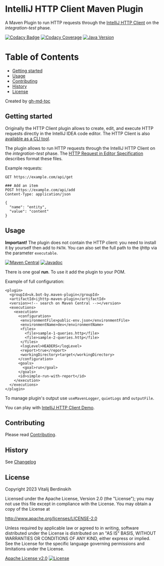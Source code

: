 # IntelliJ HTTP Client Maven Plugin

A Maven Plugin  to run HTTP requests through the [IntelliJ HTTP Client][http-client] on
the <em>integration-test</em> phase.

[![Codacy Badge](https://app.codacy.com/project/badge/Grade/73e1f8501ed84b0580dcf7ccee82c1e0)](https://app.codacy.com/gl/bot-by/ijhttp-maven-plugin/dashboard?utm_source=gl&utm_medium=referral&utm_content=&utm_campaign=Badge_grade)
[![Codacy Coverage](https://app.codacy.com/project/badge/Coverage/73e1f8501ed84b0580dcf7ccee82c1e0)](https://app.codacy.com/gl/bot-by/ijhttp-maven-plugin/dashboard?utm_source=gl&utm_medium=referral&utm_content=&utm_campaign=Badge_coverage)
[![Java Version](https://img.shields.io/static/v1?label=java&message=17&color=blue&logo=java&logoColor=E23D28)](https://www.oracle.com/java/technologies/downloads/#java17)

Table of Contents
=================

* [Getting started](#getting-started)
* [Usage](#usage)
* [Contributing](#contributing)
* [History](#history)
* [License](#license)

Created by [gh-md-toc](https://github.com/ekalinin/github-markdown-toc)

## Getting started

Originally the HTTP Client plugin allows to create, edit, and execute HTTP requests directly in the
IntelliJ IDEA code editor. The HTTP Client is also [available as a CLI tool][cli-tool].

The plugin allows to run HTTP requests through the IntelliJ HTTP Client on
the <em>integration-test</em> phase. The [HTTP Request in Editor Specification][specification]
describes format these files.

Example requests:

```language-apex
GET https://example.com/api/get

### Add an item
POST https://example.com/api/add
Content-Type: application/json

{
  "name": "entity",
  "value": "content"
}
```

## Usage

**Important!** The plugin does not contain the HTTP client: you need to install it by yourself
then add to `PATH`. You can also set the full path to the ijhttp via the parameter `executable`.

[![Maven Central](https://img.shields.io/maven-central/v/uk.bot-by.maven-plugin/ijhttp-maven-plugin)](https://search.maven.org/artifact/uk.bot-by.maven-plugin/ijhttp-maven-plugin)
[![Javadoc](https://javadoc.io/badge2/uk.bot-by.maven-plugin/ijhttp-maven-plugin/javadoc.svg)](https://javadoc.io/doc/uk.bot-by.maven-plugin/ijhttp-maven-plugin)

There is one goal **run**. To use it add the plugin to your POM.

Example of full configuration:

```language-xml
<plugin>
  <groupId>uk.bot-by.maven-plugin</groupId>
  <artifactId>ijhttp-maven-plugin</artifactId>
  <version><!-- search on Maven Central --></version>
  <executions>
    <execution>
      <configuration>
       <environmentFile>public-env.json</environmentFile>
       <environmentName>dev</environmentName>
       <files>
         <file>sample-1-queries.http</file>
         <file>sample-2-queries.http</file>
       </files>
       <logLevel>HEADERS</logLevel>
       <report>true</report>
       <workingDirectory>target</workingDirectory>
      </configuration>
      <goals>
        <goal>run</goal>
      </goals>
      <id>simple-run-with-report</id>
    </execution>
  </executions>
</plugin>
```

To manage plugin's output use `useMavenLogger`, `quietLogs` and `outputFile`.

You can play with [IntelliJ HTTP Client Demo][demo].

## Contributing

Please read [Contributing](contributing.md).

## History

See [Changelog](changelog.md)

## License

Copyright 2023 Vitalij Berdinskih

Licensed under the Apache License, Version 2.0 (the "License");
you may not use this file except in compliance with the License.
You may obtain a copy of the License at

http://www.apache.org/licenses/LICENSE-2.0

Unless required by applicable law or agreed to in writing, software
distributed under the License is distributed on an "AS IS" BASIS,
WITHOUT WARRANTIES OR CONDITIONS OF ANY KIND, either express or implied.
See the License for the specific language governing permissions and
limitations under the License.

[Apache License v2.0](LICENSE)
[![License](https://img.shields.io/badge/license-Apache%202.0-blue.svg?style=flat)](http://www.apache.org/licenses/LICENSE-2.0.html)

[http-client]: https://www.jetbrains.com/help/idea/http-client-in-product-code-editor.html

[cli-tool]: https://www.jetbrains.com/help/idea/http-client-cli.html

[specification]: https://github.com/JetBrains/http-request-in-editor-spec

[demo]: https://gitlab.com/vitalijr2/ijhttp-demo
